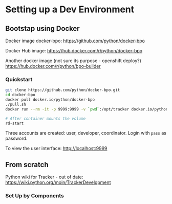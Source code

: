 # Setting up a Dev Environment

## Bootstap using Docker

Docker image docker-bpo: https://github.com/python/docker-bpo

Docker Hub image: https://hub.docker.com/r/python/docker-bpo

Another docker image (not sure its purpose - openshift deploy?) <https://hub.docker.com/r/python/bpo-builder>

### Quickstart

```bash
git clone https://github.com/python/docker-bpo.git
cd docker-bpo
docker pull docker.io/python/docker-bpo
./pull.sh
docker run --rm -it -p 9999:9999 -v `pwd`:/opt/tracker docker.io/python/docker-bpo

# After container mounts the volume
rd-start
```

Three accounts are created: user, developer, coordinator. Login with `pass` as
password.

To view the user interface: <http://localhost:9999>

## From scratch

Python wiki for Tracker - out of date: <https://wiki.python.org/moin/TrackerDevelopment>

### Set Up by Components
